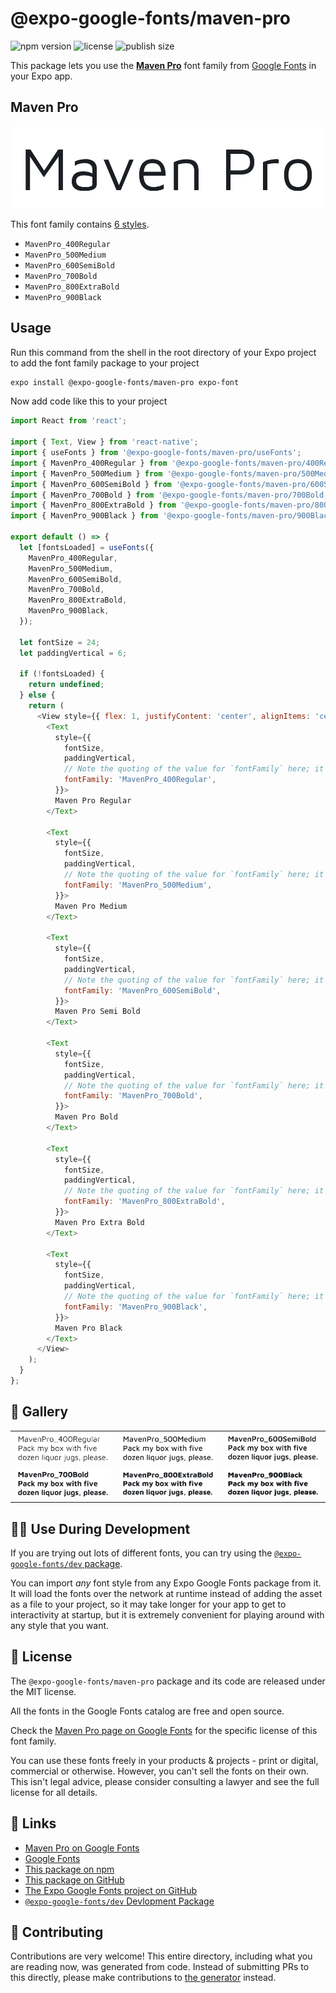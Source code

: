# @expo-google-fonts/maven-pro

![npm version](https://flat.badgen.net/npm/v/@expo-google-fonts/maven-pro)
![license](https://flat.badgen.net/github/license/expo/google-fonts)
![publish size](https://flat.badgen.net/packagephobia/install/@expo-google-fonts/maven-pro)

This package lets you use the [**Maven Pro**](https://fonts.google.com/specimen/Maven+Pro) font family from [Google Fonts](https://fonts.google.com/) in your Expo app.

## Maven Pro

![Maven Pro](./font-family.png)

This font family contains [6 styles](#-gallery).

- `MavenPro_400Regular`
- `MavenPro_500Medium`
- `MavenPro_600SemiBold`
- `MavenPro_700Bold`
- `MavenPro_800ExtraBold`
- `MavenPro_900Black`

## Usage

Run this command from the shell in the root directory of your Expo project to add the font family package to your project
```sh
expo install @expo-google-fonts/maven-pro expo-font
```

Now add code like this to your project
```js
import React from 'react';

import { Text, View } from 'react-native';
import { useFonts } from '@expo-google-fonts/maven-pro/useFonts';
import { MavenPro_400Regular } from '@expo-google-fonts/maven-pro/400Regular';
import { MavenPro_500Medium } from '@expo-google-fonts/maven-pro/500Medium';
import { MavenPro_600SemiBold } from '@expo-google-fonts/maven-pro/600SemiBold';
import { MavenPro_700Bold } from '@expo-google-fonts/maven-pro/700Bold';
import { MavenPro_800ExtraBold } from '@expo-google-fonts/maven-pro/800ExtraBold';
import { MavenPro_900Black } from '@expo-google-fonts/maven-pro/900Black';

export default () => {
  let [fontsLoaded] = useFonts({
    MavenPro_400Regular,
    MavenPro_500Medium,
    MavenPro_600SemiBold,
    MavenPro_700Bold,
    MavenPro_800ExtraBold,
    MavenPro_900Black,
  });

  let fontSize = 24;
  let paddingVertical = 6;

  if (!fontsLoaded) {
    return undefined;
  } else {
    return (
      <View style={{ flex: 1, justifyContent: 'center', alignItems: 'center' }}>
        <Text
          style={{
            fontSize,
            paddingVertical,
            // Note the quoting of the value for `fontFamily` here; it expects a string!
            fontFamily: 'MavenPro_400Regular',
          }}>
          Maven Pro Regular
        </Text>

        <Text
          style={{
            fontSize,
            paddingVertical,
            // Note the quoting of the value for `fontFamily` here; it expects a string!
            fontFamily: 'MavenPro_500Medium',
          }}>
          Maven Pro Medium
        </Text>

        <Text
          style={{
            fontSize,
            paddingVertical,
            // Note the quoting of the value for `fontFamily` here; it expects a string!
            fontFamily: 'MavenPro_600SemiBold',
          }}>
          Maven Pro Semi Bold
        </Text>

        <Text
          style={{
            fontSize,
            paddingVertical,
            // Note the quoting of the value for `fontFamily` here; it expects a string!
            fontFamily: 'MavenPro_700Bold',
          }}>
          Maven Pro Bold
        </Text>

        <Text
          style={{
            fontSize,
            paddingVertical,
            // Note the quoting of the value for `fontFamily` here; it expects a string!
            fontFamily: 'MavenPro_800ExtraBold',
          }}>
          Maven Pro Extra Bold
        </Text>

        <Text
          style={{
            fontSize,
            paddingVertical,
            // Note the quoting of the value for `fontFamily` here; it expects a string!
            fontFamily: 'MavenPro_900Black',
          }}>
          Maven Pro Black
        </Text>
      </View>
    );
  }
};

```

## 🔡 Gallery


||||
|-|-|-|
|![MavenPro_400Regular](./MavenPro_400Regular.ttf.png)|![MavenPro_500Medium](./MavenPro_500Medium.ttf.png)|![MavenPro_600SemiBold](./MavenPro_600SemiBold.ttf.png)||
|![MavenPro_700Bold](./MavenPro_700Bold.ttf.png)|![MavenPro_800ExtraBold](./MavenPro_800ExtraBold.ttf.png)|![MavenPro_900Black](./MavenPro_900Black.ttf.png)||


## 👩‍💻 Use During Development

If you are trying out lots of different fonts, you can try using the [`@expo-google-fonts/dev` package](https://github.com/expo/google-fonts/tree/master/font-packages/dev#readme).

You can import *any* font style from any Expo Google Fonts package from it. It will load the fonts
over the network at runtime instead of adding the asset as a file to your project, so it may take longer
for your app to get to interactivity at startup, but it is extremely convenient
for playing around with any style that you want.

## 📖 License

The `@expo-google-fonts/maven-pro` package and its code are released under the MIT license.

All the fonts in the Google Fonts catalog are free and open source.

Check the [Maven Pro page on Google Fonts](https://fonts.google.com/specimen/Maven+Pro) for the specific license of this font family.

You can use these fonts freely in your products & projects - print or digital, commercial or otherwise. However, you can't sell the fonts on their own. This isn't legal advice, please consider consulting a lawyer and see the full license for all details.

## 🔗 Links

- [Maven Pro on Google Fonts](https://fonts.google.com/specimen/Maven+Pro)
- [Google Fonts](https://fonts.google.com/)
- [This package on npm](https://www.npmjs.com/package/@expo-google-fonts/maven-pro)
- [This package on GitHub](https://github.com/expo/google-fonts/tree/master/font-packages/maven-pro)
- [The Expo Google Fonts project on GitHub](https://github.com/expo/google-fonts)
- [`@expo-google-fonts/dev` Devlopment Package](https://github.com/expo/google-fonts/tree/master/font-packages/dev)

## 🤝 Contributing

Contributions are very welcome! This entire directory, including what you are reading now, was generated from code. Instead of submitting PRs to this directly, please make contributions to [the generator](https://github.com/expo/google-fonts/tree/master/packages/generator) instead.
